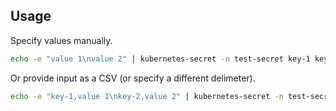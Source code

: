 ## Usage

Specify values manually.

```bash
echo -e "value 1\nvalue 2" | kubernetes-secret -n test-secret key-1 key-2 | kubectl create -f -
```

Or provide input as a CSV (or specify a different delimeter).

```bash
echo -e "key-1,value 1\nkey-2,value 2" | kubernetes-secret -n test-secret -e -d ',' | kubectl create -f -
```
